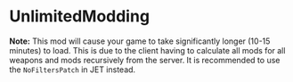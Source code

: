 # UnlimitedModding

**Note:** This mod will cause your game to take significantly longer (10-15 minutes) to load. This is due to the client having to calculate all mods for all weapons and mods recursively from the server. It is recommended to use the `NoFiltersPatch` in JET instead.